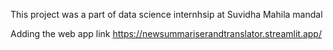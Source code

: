 This project was a part of data science internhsip at Suvidha Mahila mandal

Adding the web app link https://newsummariserandtranslator.streamlit.app/